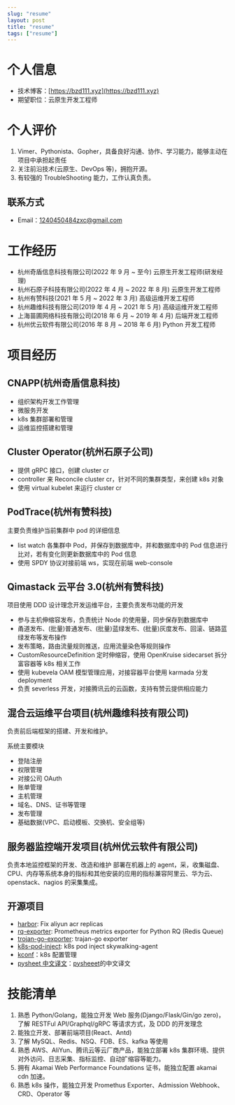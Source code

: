 ```yaml
---
slug: "resume"
layout: post
title: "resume"
tags: ["resume"]
---
```


# 个人信息

- 技术博客：[https://bzd111.xyz](https://bzd111.xyz)
- 期望职位：云原生开发工程师

# 个人评价

1. Vimer、Pythonista、Gopher，具备良好沟通、协作、学习能力，能够主动在项目中承担起责任
2. 关注前沿技术(云原生、DevOps 等)，拥抱开源。
3. 有较强的 TroubleShooting 能力，工作认真负责。

## 联系方式

- Email：1240450484zxc@gmail.com

# 工作经历

- 杭州奇盾信息科技有限公司(2022 年 9 月 ~ 至今) 云原生开发工程师(研发经理)
- 杭州石原子科技有限公司(2022 年 4 月 ~ 2022 年 8 月) 云原生开发工程师
- 杭州有赞科技(2021 年 5 月 ~ 2022 年 3 月) 高级运维开发工程师
- 杭州趣维科技有限公司(2019 年 4 月 ~ 2021 年 5 月) 高级运维开发工程师
- 上海苗圃网络科技有限公司(2018 年 6 月 ~ 2019 年 4 月) 后端开发工程师
- 杭州优云软件有限公司(2016 年 8 月 ~ 2018 年 6 月) Python 开发工程师

# 项目经历

## CNAPP(杭州奇盾信息科技)

- 组织架构开发工作管理
- 微服务开发
- k8s 集群部署和管理
- 运维监控搭建和管理

## Cluster Operator(杭州石原子公司)

- 提供 gRPC 接口，创建 cluster cr
- controller 来 Reconcile cluster cr，针对不同的集群类型，来创建 k8s 对象
- 使用 virtual kubelet 来运行 cluster cr

## PodTrace(杭州有赞科技)

主要负责维护当前集群中 pod 的详细信息

- list watch 各集群中 Pod，并保存到数据库中，并和数据库中的 Pod 信息进行比对，若有变化则更新数据库中的 Pod 信息
- 使用 SPDY 协议对接前端 ws，实现在前端 web-console

## Qimastack 云平台 3.0(杭州有赞科技)

项目使用 DDD 设计理念开发运维平台，主要负责发布功能的开发

- 参与主机伸缩容发布，负责统计 Node 的使用量，同步保存到数据库中
- 甬道发布、(批量)普通发布、(批量)蓝绿发布、(批量)灰度发布、回滚、链路蓝绿发布等发布操作
- 发布策略，路由流量规则推送，应用流量染色等规则操作
- CustomResourceDefinition 定时伸缩容，使用 OpenKruise sidecarset 拆分富容器等 k8s 相关工作
- 使用 kubevela OAM 模型管理应用，对接容器平台使用 karmada 分发 deployment
- 负责 severless 开发，对接腾讯云的云函数，支持有赞云提供相应能力

## 混合云运维平台项目(杭州趣维科技有限公司)

负责前后端框架的搭建、开发和维护。

系统主要模块

- 登陆注册
- 权限管理
- 对接公司 OAuth
- 账单管理
- 主机管理
- 域名、DNS、证书等管理
- 发布管理
- 基础数据(VPC、启动模板、交换机、安全组等)

## 服务器监控端开发项目(杭州优云软件有限公司)

负责本地监控框架的开发、改造和维护
部署在机器上的 agent，采，收集磁盘、CPU、内存等系统本身的指标和其他安装的应用的指标兼容阿里云、华为云、openstack、nagios 的采集集成。

## 开源项目

- [harbor](https://github.com/bzd111/harbor): Fix aliyun acr replicas
- [rq-exporter](https://github.com/mdawar/rq-exporter): Prometheus metrics exporter for Python RQ (Redis Queue)
- [trojan-go-exporter](https://github.com/bzd111/trojan-go-exporter): trajan-go exporter
- [k8s-pod-inject](https://github.com/bzd111/k8s-sw-agent): k8s pod inject skywalking-agent
- [kconf](https://github.com/particledecay/kconf)：k8s 配置管理
- [pysheet 中文译文](https://pysheet-cn.readthedocs.io/zh_CN/latest/)：[pysheeet](https://github.com/crazyguitar/pysheeet)的中文译文

# 技能清单

1. 熟悉 Python/Golang，能独立开发 Web 服务(Django/Flask/Gin/go zero)，了解 RESTFul API/Graphql/gRPC 等请求方式，及 DDD 的开发理念
2. 能独立开发、部署前端项目(React、Antd)
3. 了解 MySQL、Redis、NSQ、FDB、ES、kafka 等使用
4. 熟悉 AWS、AliYun、腾讯云等云厂商产品，能独立部署 k8s 集群环境、提供对外访问、日志采集、指标监控、自动扩缩容等能力。
5. 拥有 Akamai Web Performance Foundations 证书，能独立配置 akamai cdn 加速。
6. 熟悉 k8s 操作，能独立开发 Promethus Exporter、Admission Webhook、CRD、Operator 等

